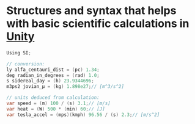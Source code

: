 # Structures and syntax that helps with basic scientific calculations in [Unity](http://unity.com/)

```csharp
Using SI;

// conversion:
ly alfa_centauri_dist = (pc) 1.34;
deg radian_in_degrees = (rad) 1.0;
s sidereal_day = (h) 23.9344696;
m3ps2 jovian_μ = (kg) 1.898e27;// [m^3/s^2]

// units deduced from calculation:
var speed = (m) 100 / (s) 3.1;// [m/s]
var heat = (W) 500 * (min) 60;// [J]
var tesla_accel = (mps)(kmph) 96.56 / (s) 2.3;// [m/s^2]
```
